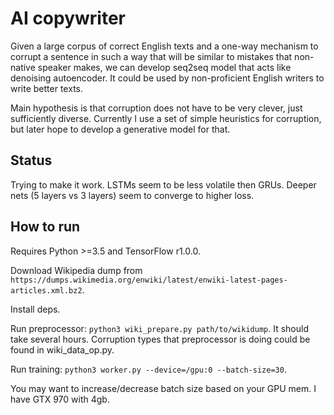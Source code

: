 # AI copywriter
Given a large corpus of correct English texts and a one-way mechanism to corrupt a sentence in such a way that will be similar to mistakes that non-native speaker makes, we can develop seq2seq model that acts like denoising autoencoder. It could be used by non-proficient English writers to write better texts.

Main hypothesis is that corruption does not have to be very clever, just sufficiently diverse. Currently I use a set of simple heuristics for corruption, but later hope to develop a generative model for that.

## Status
Trying to make it work.
LSTMs seem to be less volatile then GRUs. Deeper nets (5 layers vs 3 layers) seem to converge to higher loss.

## How to run
Requires Python >=3.5 and TensorFlow r1.0.0.

Download Wikipedia dump from `https://dumps.wikimedia.org/enwiki/latest/enwiki-latest-pages-articles.xml.bz2`.

Install deps.

Run preprocessor: `python3 wiki_prepare.py path/to/wikidump`. It should take several hours. Corruption types that preprocessor is doing could be found in wiki_data_op.py.

Run training: `python3 worker.py --device=/gpu:0 --batch-size=30`.

You may want to increase/decrease batch size based on your GPU mem. I have GTX 970 with 4gb.
